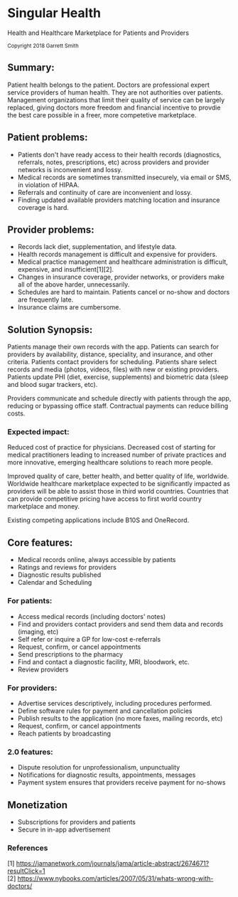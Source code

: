 # Singular Health
Health and Healthcare Marketplace for Patients and Providers
 
<sub>Copyright 2018 Garrett Smith</sub>

## Summary: 
Patient health belongs to the patient. Doctors are professional expert service providers of human health. They are not authorities over patients. Management organizations that limit their quality of service can be largely replaced, giving doctors more freedom and financial incentive to provdie the best care possible in a freer, more competetive marketplace.

## Patient problems: 
* Patients don't have ready access to their health records (diagnostics, referrals, notes, prescriptions, etc) across providers and provider networks is inconvenient and lossy.
* Medical records are sometimes transmitted insecurely, via email or SMS, in violation of HIPAA. 
* Referrals and continuity of care are inconvenient and lossy. 
* Finding updated available providers matching location and insurance coverage is hard.

## Provider problems: 
* Records lack diet, supplementation, and lifestyle data.
* Health records management is difficult and expensive for providers. 
* Medical practice management and healthcare administration is difficult, expensive, and insufficient[1][2]. 
* Changes in insurance coverage, provider networks, or providers make all of the above harder, unnecessarily.
* Schedules are hard to maintain. Patients cancel or no-show and doctors are frequently late.
* Insurance claims are cumbersome.

## Solution Synopsis: 
Patients manage their own records with the app. Patients can search for providers by availability, distance, speciality, and insurance, and other criteria. Patients contact providers for scheduling. Patients share select records and media (photos, videos, files) with new or existing providers. Patients update PHI (diet, exercise, supplements) and biometric data (sleep and blood sugar trackers, etc).

Providers communicate and schedule directly with patients through the app, reducing or bypassing office staff. Contractual payments can reduce billing costs.

### Expected impact:
Reduced cost of practice for physicians. Decreased cost of starting for medical practitioners leading to increased number of private practices and more innovative, emerging healthcare solutions to reach more people.

Improved quality of care, better health, and better quality of life, worldwide. Worldwide healthcare marketplace expected to be significantly impacted as providers will be able to assist those in third world countries. Countries that can provide competitive pricing have access to first world country marketplace and money. 

Existing competing applications include B10S and OneRecord. 

## Core features:
 * Medical records online, always accessible by patients
 * Ratings and reviews for providers
 * Diagnostic results published
 * Calendar and Scheduling
 
### For patients: 
 * Access medical records (including doctors' notes) 
 * Find and providers contact providers and send them data and records (imaging, etc)
 * Self refer or inquire a GP for low-cost e-referrals
 * Request, confirm, or cancel appointments
 * Send prescriptions to the pharmacy
 * Find and contact a diagnostic facility, MRI, bloodwork, etc.
 * Review providers

### For providers: 
 * Advertise services descriptively, including procedures performed.
 * Define software rules for payment and cancellation policies
 * Publish results to the application (no more faxes, mailing records, etc)
 * Request, confirm, or cancel appointments
 * Reach patients by broadcasting

### 2.0 features:
 * Dispute resolution for unprofessionalism, unpunctuality
 * Notifications for diagnostic results, appointments, messages
 * Payment system ensures that providers receive payment for no-shows


## Monetization
 * Subscriptions for providers and patients
 * Secure in in-app advertisement

### References 
[1] https://jamanetwork.com/journals/jama/article-abstract/2674671?resultClick=1  
[2] https://www.nybooks.com/articles/2007/05/31/whats-wrong-with-doctors/

